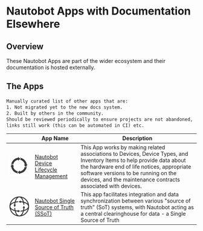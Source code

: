 # Nautobot Apps with Documentation Elsewhere

## Overview

These Nautobot Apps are part of the wider ecosystem and their documentation is hosted externally.

## The Apps

```{admonition} Developer Note - Remove Me!
Manually curated list of other apps that are:
1. Not migrated yet to the new docs system.
2. Built by others in the community.
Should be reviewed periodically to ensure projects are not abandoned, links still work (this can be automated in CI) etc.
```

| | App Name | Description |
|-| --- | --- |
| ![](_static/img/icon-DeviceLifecycle.png)    | [Nautobot Device Lifecycle Management](https://github.com/nautobot/nautobot-plugin-device-lifecycle-mgmt) | This App works by making related associations to Devices, Device Types, and Inventory Items to help provide data about the hardware end of life notices, appropriate software versions to be running on the devices, and the maintenance contracts associated with devices. |
| ![](_static/img/icon-SSoT.png) | [Nautobot Single Source of Truth (SSoT)](https://github.com/nautobot/nautobot-plugin-ssot)  | This app facilitates integration and data synchronization between various "source of truth" (SoT) systems, with Nautobot acting as a central clearinghouse for data - a Single Source of Truth|
